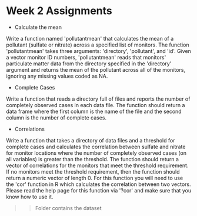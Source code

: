 # Week 2 Assignments

- Calculate the mean

Write a function named 'pollutantmean' that calculates the mean 
of a pollutant (sulfate or nitrate) across a specified list of monitors. 
The function 'pollutantmean' takes three arguments: 'directory', 'pollutant', and 'id'. 
Given a vector monitor ID numbers, 'pollutantmean' reads that monitors' particulate
matter data from the directory specified in the 'directory' argument and returns the 
mean of the pollutant across all of the monitors, ignoring any missing values coded as NA. 


- Complete Cases

Write a function that reads a directory full of files and reports the number of completely 
observed cases in each data file. The function should return a data frame where the first 
column is the name of the file and the second column is the number of complete cases. 

- Correlations

Write a function that takes a directory of data files and a threshold for complete cases 
and calculates the correlation between sulfate and nitrate for monitor locations where the 
number of completely observed cases (on all variables) is greater than the threshold. 
The function should return a vector of correlations for the monitors that meet the threshold requirement. 
If no monitors meet the threshold requirement, then the function should return a numeric vector of length 0.
For this function you will need to use the 'cor' function in R which calculates the correlation between two vectors.
Please read the help page for this function via '?cor' and make sure that you know how to use it.

>> Folder contains the dataset
